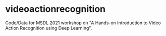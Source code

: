 # videoactionrecognition
Code/Data for MSDL 2021 workshop on "A Hands-on Introduction to Video Action Recognition using Deep Learning".




